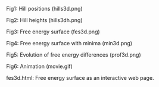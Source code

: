 Fig1: Hill positions (hills3d.png)

Fig2: Hill heights (hills3dh.png)

Fig3: Free energy surface (fes3d.png)

Fig4: Free energy surface with minima (min3d.png)

Fig5: Evolution of free energy differences (prof3d.png)

Fig6: Animation (movie.gif)

fes3d.html: Free energy surface as an interactive web page.
